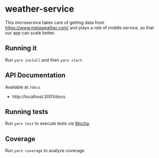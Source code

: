 # weather-service
This microservice takes care of getting data from https://www.metaweather.com/ and plays a role of middle service, so that our app can scale better.

## Running it
Run `yarn install` and then `yarn start`

## API Documentation
Available at `/docs`
- http://localhost:3001/docs

## Running tests

Run `yarn test` to execute tests via [Mocha](https://mochajs.org).

## Coverage
Run `yarn coverage` to analyze coverage

